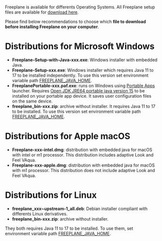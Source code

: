 
Freeplane is available for differents Operating Systems. All Freeplane setup files are available for [download here](https://sourceforge.net/projects/freeplane/files/freeplane%20stable).

Please find below recommendations to choose which **file to download before installing Freeplane on your computer**.

<!-- toc -->

# Distributions for Microsoft Windows

* **Freeplane-Setup-with-Java-xxx.exe**: Windows installer with embedded Java.
* **Freeplane-Setup-xxx.exe**: Windows installer which requires Java 11 to 17 to be installed independently. To use this version set environment variable path  [FREEPLANE_JAVA_HOME](Command-line_options_and_configuration.md#select-java-installation-used-to-run-freeplane).
* **FreeplanePortable-xxx.paf.exe**: runs on Windows using [Portable Apps](https://portableapps.com/) launcher.
Requires [Open JDK JRE64 portable java version 15](https://sourceforge.net/projects/portableapps/files/OpenJDK%20JRE%20Portable/OpenJDKJRE64_15.0.2_Build_7.paf.exe/download) to be installed on your portable app device. It saves user configuration files on the same device.
* **freeplane_bin-xxx.zip**: archive without installer. It requires Java 11 to 17 to be installed. To use this version set environment variable path [FREEPLANE_JAVA_HOME](Command-line_options_and_configuration.md#select-java-installation-used-to-run-freeplane).

# Distributions for Apple macOS

* **Freeplane-xxx-intel.dmg**: distribution with embedded java for macOS with intel or m1 processor.  This distribution includes adaptive Look and Feel VAqua.
* **Freeplane-xxx-apple.dmg**: distribution with embedded java for macOS with m1 processor. This distribution does not include adaptive Look and Feel VAqua.

# Distributions for Linux

* **freeplane_xxx~upstream-1_all.deb**: Debian installer compliant with differents Linux derivatives.
* **freeplane_bin-xxx.zip**: archive without installer. 

They both requires Java 11 to 17 to be installed. To use them, set environment variable path [FREEPLANE_JAVA_HOME](Command-line_options_and_configuration.md#select-java-installation-used-to-run-freeplane).
